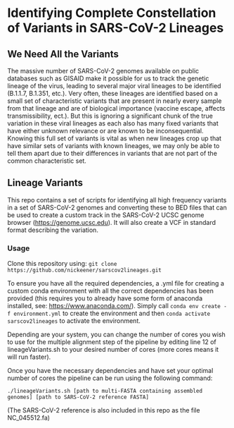 # Identifying Complete Constellation of Variants in SARS-CoV-2 Lineages

## We Need All the Variants

The massive number of SARS-CoV-2 genomes available on public databases such as GISAID make it possible for us to track the genetic lineage of the virus, leading to several major viral lineages to be identified (B.1.1.7, B.1.351, etc.). Very often, these lineages are identified based on a small set of characteristic variants that are present in nearly every sample from that lineage and are of biological importance (vaccine escape, affects transmissibility, ect.). But this is ignoring a significant chunk of the true variation in these viral lineages as each also has many fixed variants that have either unknown relevance or are known to be inconsequential. Knowing this full set of variants is vital as when new lineages crop up that have similar sets of variants with known lineages, we may only be able to tell them apart due to their differences in variants that are not part of the common characteristic set.

## Lineage Variants 

This repo contains a set of scripts for identifying all high frequency variants in a set of SARS-CoV-2 genomes and converting these to BED files that can be used to create a custom track in the SARS-CoV-2 UCSC genome browser (https://genome.ucsc.edu). It will also create a VCF in standard format describing the variation.

### Usage

Clone this repository using: ```git clone https://github.com/nickeener/sarscov2lineages.git```

To ensure you have all the required dependencies, a .yml file for creating a custom conda environment with all the correct dependencies has been provided (this requires you to already have some form of anaconda installed, see: https://www.anaconda.com/). Simply call ```conda env create -f environment.yml``` to create the environment and then ```conda activate sarscov2lineages``` to activate the environment.

Depending are your system, you can change the number of cores you wish to use for the multiple alignment step of the pipeline by editing line 12 of lineageVariants.sh to your desired number of cores (more cores means it will run faster).

Once you have the necessary dependencies and have set your optimal number of cores the pipeline can be run using the following command:

```./lineageVariants.sh [path to multi-FASTA containing assembled genomes] [path to SARS-CoV-2 reference FASTA]```

(The SARS-CoV-2 reference is also included in this repo as the file NC_045512.fa)

